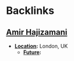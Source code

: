 
# Backlinks
## [Amir Hajizamani](<Amir Hajizamani.md>)
- **[Location](<Location.md>):** London, UK
    - **[Future](<Future.md>):**

